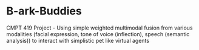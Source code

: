 # B-ark-Buddies
CMPT 419 Project - Using simple weighted multimodal fusion from various modalities (facial expression, tone of voice (inflection), speech (semantic analysis)) to interact with simplistic pet like virtual agents
